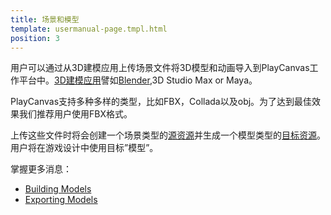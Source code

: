 ```yaml
---
title: 场景和模型
template: usermanual-page.tmpl.html
position: 3
---
```


用户可以通过从3D建模应用上传场景文件将3D模型和动画导入到PlayCanvas工作平台中。[3D建模应用][1]譬如[Blender][2],3D Studio Max or Maya。

PlayCanvas支持多种多样的类型，比如FBX，Collada以及obj。为了达到最佳效果我们推荐用户使用FBX格式。

上传这些文件时将会创建一个场景类型的[源资源][3]并生成一个模型类型的[目标资源][4]。
用户将在游戏设计中使用目标”模型”。

掌握更多消息：

* [Building Models][5]
* [Exporting Models][6]

[1]: /user-manual/assets/models/building
[2]: http://blender.org/
[3]: /user-manual/glossary#source_asset
[4]: /user-manual/glossary/#target_asset
[5]: /user-manual/assets/models/building
[6]: /user-manual/assets/models/exporting

